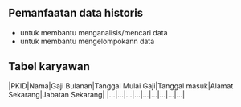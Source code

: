 ## Pemanfaatan data historis
- untuk membantu menganalisis/mencari data
- untuk membantu mengelompokann data

## Tabel karyawan
|PKID|Nama|Gaji Bulanan|Tanggal Mulai Gaji|Tanggal masuk|Alamat Sekarang|Jabatan Sekarang|
|...|...|...|...|...|...|...|...|...|
